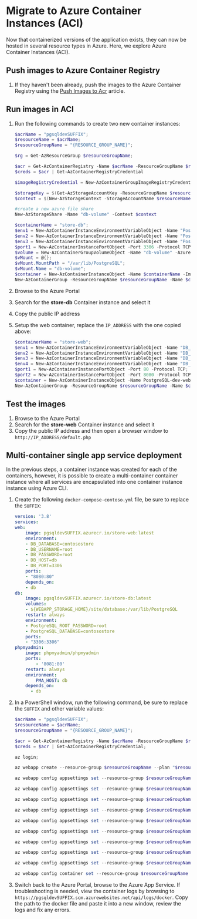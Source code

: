 # Migrate to Azure Container Instances (ACI)

Now that containerized versions of the application exists, they can now be hosted in several resource types in Azure. Here, we explore Azure Container Instances (ACI).

## Push images to Azure Container Registry

1. If they haven't been already, push the images to the Azure Container Registry using the [Push Images to Acr](./../Misc/01_PushImagesToAcr.md) article.

## Run images in ACI

1. Run the following commands to create two new container instances:

    ```PowerShell
    $acrName = "pgsqldevSUFFIX";
    $resourceName = $acrName;
    $resourceGroupName = "{RESOURCE_GROUP_NAME}";

    $rg = Get-AzResourceGroup $resourceGroupName;

    $acr = Get-AzContainerRegistry -Name $acrName -ResourceGroupName $resourceGroupName;
    $creds = $acr | Get-AzContainerRegistryCredential

    $imageRegistryCredential = New-AzContainerGroupImageRegistryCredentialObject -Server "$acrName.azurecr.io" -Username $creds.username -Password (ConvertTo-SecureString $creds.password -AsPlainText -Force)

    $storageKey = $(Get-AzStorageAccountKey -ResourceGroupName $resourceGroupName -Name $resourceName).Value[0];
    $context = $(New-AzStorageContext -StorageAccountName $resourceName -StorageAccountKey $storageKey);

    #create a new azure file share
    New-AzStorageShare -Name "db-volume" -Context $context
    
    $containerName = "store-db";
    $env1 = New-AzContainerInstanceEnvironmentVariableObject -Name "PostgreSQL_DATABASE" -Value "contosostore";
    $env2 = New-AzContainerInstanceEnvironmentVariableObject -Name "PostgreSQL_ROOT_PASSWORD" -Value "root";
    $env3 = New-AzContainerInstanceEnvironmentVariableObject -Name "PostgreSQL_ROOT_HOST" -Value "%";
    $port1 = New-AzContainerInstancePortObject -Port 3306 -Protocol TCP;
    $volume = New-AzContainerGroupVolumeObject -Name "db-volume" -AzureFileShareName "db-volume" -AzureFileStorageAccountName $resourceName -AzureFileStorageAccountKey (ConvertTo-SecureString $storageKey -AsPlainText -Force);
    $vMount = @{};
    $vMount.MountPath = "/var/lib/PostgreSQL";
    $vMount.Name = "db-volume";
    $container = New-AzContainerInstanceObject -Name $containerName -Image "$acrName.azurecr.io/store-db" -Port @($port1) -EnvironmentVariable @($env1, $env2, $env3) -VolumeMount @($vMount);
    New-AzContainerGroup -ResourceGroupName $resourceGroupName -Name $containerName -Container $container -OsType Linux -Location $rg.location -ImageRegistryCredential $imageRegistryCredential -IpAddressType Public -Volume $volume;
    ```

2. Browse to the Azure Portal
3. Search for the **store-db** Container instance and select it
4. Copy the public IP address
5. Setup the web container, replace the `IP_ADDRESS` with the one copied above:

    ```Powershell
    $containerName = "store-web";
    $env1 = New-AzContainerInstanceEnvironmentVariableObject -Name "DB_DATABASE" -Value "contosostore";
    $env2 = New-AzContainerInstanceEnvironmentVariableObject -Name "DB_USERNAME" -Value "root";
    $env3 = New-AzContainerInstanceEnvironmentVariableObject -Name "DB_PASSWORD" -Value "root";
    $env4 = New-AzContainerInstanceEnvironmentVariableObject -Name "DB_HOST" -Value "IP_ADDRESS";
    $port1 = New-AzContainerInstancePortObject -Port 80 -Protocol TCP;
    $port2 = New-AzContainerInstancePortObject -Port 8080 -Protocol TCP;
    $container = New-AzContainerInstanceObject -Name PostgreSQL-dev-web -Image "$acrName.azurecr.io/store-web" -EnvironmentVariable @($env1, $env2, $env3, $env4) -Port @($port1, $port2);
    New-AzContainerGroup -ResourceGroupName $resourceGroupName -Name $containerName -Container $container -OsType Linux -Location $rg.location -ImageRegistryCredential $imageRegistryCredential -IpAddressType Public;
    ```

## Test the images

1. Browse to the Azure Portal
2. Search for the **store-web** Container instance and select it
3. Copy the public IP address and then open a browser window to `http://IP_ADDRESS/default.php`

## Multi-container single app service deployment

In the previous steps, a container instance was created for each of the containers, however, it is possible to create a multi-container container instance where all services are encapsulated into one container instance instance using Azure CLI.

1. Create the following `docker-compose-contoso.yml` file, be sure to replace the `SUFFIX`:

    ```yaml
    version: '3.8'
    services:
    web:
        image: pgsqldevSUFFIX.azurecr.io/store-web:latest
        environment:
        - DB_DATABASE=contosostore
        - DB_USERNAME=root
        - DB_PASSWORD=root
        - DB_HOST=db
        - DB_PORT=3306
        ports:
        - "8080:80" 
        depends_on:
        - db 
    db:
        image: pgsqldevSUFFIX.azurecr.io/store-db:latest
        volumes:
        - ${WEBAPP_STORAGE_HOME}/site/database:/var/lib/PostgreSQL
        restart: always
        environment:
        - PostgreSQL_ROOT_PASSWORD=root
        - PostgreSQL_DATABASE=contosostore
        ports:
        - "3306:3306"
    phpmyadmin:
        image: phpmyadmin/phpmyadmin
        ports:
            - '8081:80'
        restart: always
        environment:
            PMA_HOST: db
        depends_on:
          - db
    ```

2. In a PowerShell window, run the following command, be sure to replace the `SUFFIX` and other variable values:

    ```powershell
    $acrName = "pgsqldevSUFFIX";
    $resourceName = $acrName;
    $resourceGroupName = "{RESOURCE_GROUP_NAME}";

    $acr = Get-AzContainerRegistry -Name $acrName -ResourceGroupName $resourceGroupName;
    $creds = $acr | Get-AzContainerRegistryCredential;

    az login;

    az webapp create --resource-group $resourceGroupName --plan "$resourceName-sf" --name $resourceName --multicontainer-config-type compose --multicontainer-config-file docker-compose-contoso.yml;

    az webapp config appsettings set --resource-group $resourceGroupName --name $resourceName --settings DOCKER_REGISTRY_SERVER_USERNAME=$($creds.Username)

    az webapp config appsettings set --resource-group $resourceGroupName --name $resourceName --settings DOCKER_REGISTRY_SERVER_URL="$resourceName.azurecr.io"

    az webapp config appsettings set --resource-group $resourceGroupName --name $resourceName --settings DOCKER_REGISTRY_SERVER_PASSWORD=$($creds.Password)

    az webapp config appsettings set --resource-group $resourceGroupName --name $resourceName --settings DB_HOST="DB"

    az webapp config appsettings set --resource-group $resourceGroupName --name $resourceName --settings DB_USERNAME="root"

    az webapp config appsettings set --resource-group $resourceGroupName --name $resourceName --settings DB_PASSWORD="root"

    az webapp config appsettings set --resource-group $resourceGroupName --name $resourceName --settings DB_DATABASE="ContosoStore"

    az webapp config appsettings set --resource-group $resourceGroupName --name $resourceName --settings DB_PORT="3306"

    az webapp config appsettings set --resource-group $resourceGroupName --name $resourceName --settings WEBSITES_ENABLE_APP_SERVICE_STORAGE=TRUE

    az webapp config container set --resource-group $resourceGroupName --name $resourceName --multicontainer-config-type compose --multicontainer-config-file docker-compose-contoso.yml
    ```

3. Switch back to the Azure Portal, browse to the Azure App Service. If troubleshooting is needed, view the container logs by browsing to `https://pgsqldevSUFFIX.scm.azurewebsites.net/api/logs/docker`.  Copy the path to the docker file and paste it into a new window, review the logs and fix any errors.
